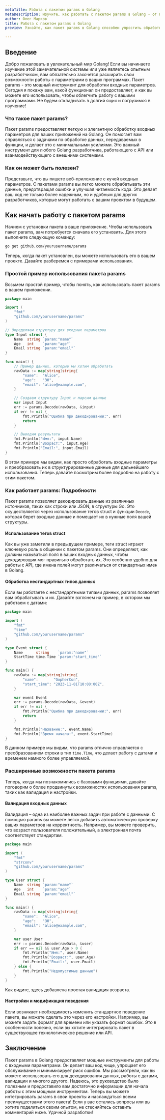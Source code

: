 ```yaml
---
metaTitle: Работа с пакетом params в Golang
metaDescription: Изучите, как работать с пакетом params в Golang - от простых примеров использования до более сложных возможностей, включая обработку входных параметров в ваших приложениях
author: Олег Марков
title: Работа с пакетом params в Golang
preview: Узнайте, как пакет params в Golang способен упростить обработку входных параметров и сделает ваш код элегантнее и понятнее

---
```


## Введение

Добро пожаловать в увлекательный мир Golang! Если вы начинаете изучение этой замечательной системы или уже являетесь опытным разработчиком, вам обязательно захочется расширить свои возможности работы с параметрами в ваших программах. Пакет params - это мощный инструмент для обработки входных параметров. Сегодня я покажу вам, какой функционал он предоставляет, и как вы можете его использовать, чтобы облегчить работу с вашими программами. Не будем откладывать в долгий ящик и погрузимся в изучение!

### Что такое пакет params?

Пакет params предоставляет легкую и элегантную обработку входных параметров для ваших приложений на Golang. Он помогает вам справляться с задачами по обработке данных, передаваемых в функции, и делает это с минимальными усилиями. Это важный инструмент для любого Golang разработчика, работающего с API или взаимодействующего с внешними системами.

### Как он может быть полезен?

Представьте, что вы пишете веб-приложение с кучей входных параметров. С пакетами params вы легко можете обрабатывать эти данные, предотвращая ошибки и улучшая читаемость кода. Это делает ваш код не только более надежным, но и удобным для других разработчиков, которые могут работать с вашим проектом в будущем.

## Как начать работу с пакетом params

Начнем с установки пакета в ваше приложение. Чтобы использовать пакет params, вам потребуется сначала его установить. Для этого выполните следующую команду:

```bash
go get github.com/yourusername/params
```

Теперь, когда пакет установлен, вы можете использовать его в вашем проекте. Давайте разберемся с примерами использования.

### Простой пример использования пакета params

Возьмем простой пример, чтобы понять, как использовать пакет params в вашем приложении.

```go
package main

import (
    "fmt"
    "github.com/yourusername/params"
)

// Определяем структуру для входных параметров
type Input struct {
    Name  string `param:"name"`
    Age   int    `param:"age"`
    Email string `param:"email"`
}

func main() {
    // Пример данных, которые мы хотим обработать
    rawData := map[string]string{
        "name":  "Alice",
        "age":   "30",
        "email": "alice@example.com",
    }

    // Создаем структуру Input и парсим данные
    var input Input
    err := params.Decode(rawData, &input)
    if err != nil {
        fmt.Println("Ошибка при декодировании:", err)
        return
    }

    // Выводим результаты
    fmt.Println("Имя:", input.Name)
    fmt.Println("Возраст:", input.Age)
    fmt.Println("Email:", input.Email)
}
```

В этом примере мы видим, как просто обработать входные параметры и преобразовать их в структурированные данные для дальнейшего использования. Теперь давайте посмотрим более подробно на работу с этим пакетом.

### Как работает params: Подробности

Пакет params позволяет декодировать данные из различных источников, таких как строки или JSON, в структуры Go. Это осуществляется через использование тегов struct и функции `Decode`, которая берет входные данные и помещает их в нужные поля вашей структуры.

#### Использование тегов struct

Как вы уже заметили в предыдущем примере, теги struct играют ключевую роль в общении с пакетом params. Они определяют, как должны называться поля в ваших входных данных, чтобы декодировщик мог правильно обработать их. Это особенно удобно для работы с API, где имена полей могут различаться от стандартных имен в Golang. 

#### Обработка нестандартных типов данных

Если вы работаете с нестандартными типами данных, params позволяет вам обрабатывать и их. Давайте взглянем на пример, в котором мы работаем с датами:

```go
package main

import (
    "fmt"
    "time"
    "github.com/yourusername/params"
)

type Event struct {
    Name      string    `param:"name"`
    StartTime time.Time `param:"start_time"`
}

func main() {
    rawData := map[string]string{
        "name":       "GopherCon",
        "start_time": "2023-11-01T10:00:00Z",
    }

    var event Event
    err := params.Decode(rawData, &event)
    if err != nil {
        fmt.Println("Ошибка при декодировании:", err)
        return
    }

    fmt.Println("Название:", event.Name)
    fmt.Println("Время начала:", event.StartTime)
}
```

В данном примере мы видим, что params отлично справляется с преобразованием строки в тип `time.Time`, что делает работу с датами и временем намного более управляемой.

### Расширенные возможности пакета params

Теперь, когда мы познакомились с базовыми функциями, давайте поговорим о более продвинутых возможностях использования params, таких как валидация и настройки.

#### Валидация входных данных

Валидация – одна из наиболее важных задач при работе с данными. С помощью params вы можете легко добавить автоматическую проверку ваших параметров на корректность. Например, вы можете проверить, что возраст пользователя положительный, а электронная почта соответствует стандартам.

```go
package main

import (
    "fmt"
    "strconv"
    "github.com/yourusername/params"
)

type User struct {
    Name  string `param:"name"`
    Age   int    `param:"age"`
    Email string `param:"email"`
}

func main() {
    rawData := map[string]string{
        "name":  "Alice",
        "age":   "30",
        "email": "alice@example.com",
    }

    var user User
    err := params.Decode(rawData, &user)
    if err == nil && user.Age > 0 {
        fmt.Println("Имя:", user.Name)
        fmt.Println("Возраст:", user.Age)
        fmt.Println("Email:", user.Email)
    } else {
        fmt.Println("Недопустимые данные")
    }
}
```

Как видите, здесь добавлена простая валидация возраста.

#### Настройки и модификация поведения

Если возникает необходимость изменить стандартное поведение пакета, вы можете сделать это через его настройки. Например, вы можете задать формат для времени или указать формат ошибок. Это в особенности полезно, если вы хотите интегрировать пакет в существующее технологическое решение или API.

## Заключение

Пакет params в Golang предоставляет мощные инструменты для работы с входными параметрами. Он делает ваш код чище, упрощает его обслуживание и минимизирует риск ошибок. Мы рассмотрели, как вы можете использовать его для декодирования данных, работы с датами, валидации и многого другого. Надеюсь, это руководство было полезным и предоставило вам достаточно информации для начала работы с этим мощным инструментом. Теперь вы можете интегрировать params в свои проекты и наслаждаться всеми преимуществами этого пакета! Если у вас остались вопросы или вы хотите поделиться своим опытом, не стесняйтесь оставить комментарий ниже. Удачной разработки!